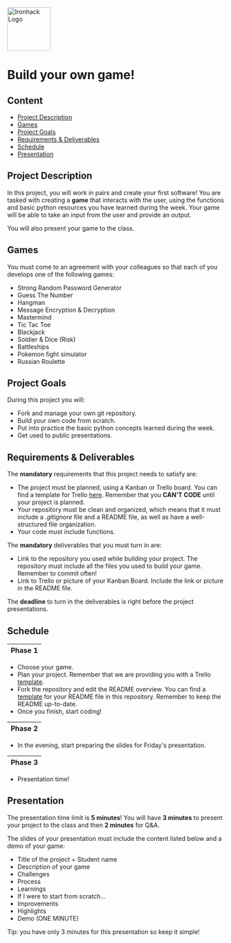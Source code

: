 <img src="https://bit.ly/2VnXWr2" alt="Ironhack Logo" width="100"/>

# Build your own game!

## Content
- [Project Description](#project-description)
- [Games](#games)
- [Project Goals](#project-goals)
- [Requirements & Deliverables](#requirements-&-deliverables)
- [Schedule](#schedule)
- [Presentation](#presentation)

## Project Description
In this project, you will work in pairs and create your first software!
You are tasked with creating a **game** that interacts with the user, using the functions and basic python resources you have learned during the week. Your game will be able to take an input from the user and provide an output. 

You will also present your game to the class. 

## Games
You must come to an agreement with your colleagues so that each of you develops one of the following games:

* Strong Random Password Generator
* Guess The Number
* Hangman
* Message Encryption & Decryption
* Mastermind
* Tic Tac Toe
* Blackjack
* Soldier & Dice (Risk)
* Battleships
* Pokemon fight simulator
* Russian Roulette

## Project Goals
During this project you will:
* Fork and manage your own git repository. 
* Build your own code from scratch. 
* Put into practice the basic python concepts learned during the week.
* Get used to public presentations. 

## Requirements & Deliverables
The **mandatory** requirements that this project needs to satisfy are: 
* The project must be planned, using a Kanban or Trello board. You can find a template for Trello [here](https://trello.com/b/pc2CNZTo/project-1-build-your-own-game). Remember that you **CAN'T CODE** until your project is planned. 
* Your repository must be clean and organized, which means that it must include a *.gitignore* file and a README file, as well as have a well-structured file organization. 
* Your code must include functions. 

The **mandatory** deliverables that you must turn in are:
* Link to the repository you used while building your project. The repository must include all the files you used to build your game. Remember to commit often!
* Link to Trello or picture of your Kanban Board. Include the link or picture in the README file.

The **deadline** to turn in the deliverables is right before the project presentations. 

## Schedule
| Phase 1 |  
|:--------:|
* Choose your game.
* Plan your project. Remember that we are providing you with a Trello [template](https://trello.com/b/pc2CNZTo/project-1-build-your-own-game). 
* Fork the repository and edit the README overview. You can find a [template](https://github.com/ta-data-bcn/Project-Week-1-Build-Your-Own-Game/blob/master/your-project/README.md) for your README file in this repository. Remember to keep the README up-to-date. 
* Once you finish, start coding!

| Phase 2 |  
|:--------:|
* In the evening, start preparing the slides for Friday's presentation. 

| Phase 3 |  
|:--------:|
* Presentation time! 

## Presentation
The presentation time limit is **5 minutes**! You will have **3 minutes** to present your project to the class and then **2 minutes** for Q&A. 

The slides of your presentation must include the content listed below and a demo of your game:

* Title of the project + Student name  
* Description of your game  
* Challenges  
* Process  
* Learnings    
* If I were to start from scratch...    
* Improvements  
* Highlights  
* Demo (ONE MINUTE)

Tip: you have only 3 minutes for this presentation so keep it simple!

